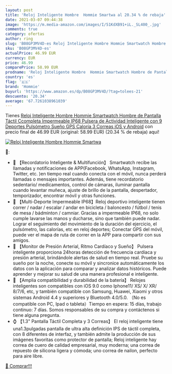 ```yaml
---
layout: post
title: 'Reloj Inteligente Hombre  Hommie Smartwa al 20.34 % de rebaja'
date: 2021-03-07 09:44:38
image: 'https://m.media-amazon.com/images/I/51KdXB91+iL._SL400_.jpg'
comments: true
category: ofertas
author: ring
slug: 'B08GP3MV4D-es Reloj Inteligente Hombre Hommie Smartwatch Hombre de...'
sku: 'B08GP3MV4D-es'
actualPrice: 46.99 EUR
currency: EUR
price: 46.99
comparePrice: 58.99 EUR
prodname: 'Reloj Inteligente Hombre  Hommie Smartwatch Hombre de Pantalla Táctil Ccompleta Impermeable IP68  Pulsera de Actividad Inteligente con 9 Deportes  Pulsómetro Sueño GPS Caloría 3 Correas  iOS y Android'
country: 'es'
flag: '🇪🇸'
brand: 'Hommie'
buyurl: 'https://www.amazon.es/dp/B08GP3MV4D/?tag=tolees-21'
descuento: '20.34'
average: '67.7261038961039'
---
```


Tienes [Reloj Inteligente Hombre  Hommie Smartwatch Hombre de Pantalla Táctil Ccompleta Impermeable IP68  Pulsera de Actividad Inteligente con 9 Deportes  Pulsómetro Sueño GPS Caloría 3 Correas  iOS y Android](https://www.amazon.es/dp/B08GP3MV4D/?tag=tolees-21) con precio final de  46.99 EUR (original: 58.99 EUR) (20.34 %  de rebaja) aqui!

[![Reloj Inteligente Hombre  Hommie Smartwa](https://m.media-amazon.com/images/I/51KdXB91+iL._SL400_.jpg)](https://www.amazon.es/dp/B08GP3MV4D/?tag=tolees-21)

🔎:

- 📩 【Recordatorio Inteligente & Multifunción】 Smartwatch recibe las llamadas y notificaciones de APP(Facebook, WhatsApp, Instagram, Twitter, etc. )en tiempo real cuando conecta con el móvil, nunca perderá llamadas o mensajes importantes. Además, tiene recordatorio sedentario/ medicamentos, control de cámaras, iluminar pantalla cuando levantar muñeca, ajuste de brillo de la pantalla, despertador, temporizador, encontrar móvil y otras funciones.
- 🚴 【Multi-Deporte Impermeable IP68】Reloj deportivo inteligente tienen correr / nadar / escalar / andar en bicicleta / baloncesto / fútbol / tenis de mesa / bádminton / camniar. Gracias a impermeable IP68, no solo cumple lavarse las manos y ducharse, sino que también puede nadar. Lograr el seguimiento del movimiento de la duración del ejercicio, el pulsómetro, las calorías, etc en reloj deportes; Conectar GPS del móvil, puede ver el mapa de ruta de correr en la APP para compartir con sus amigos.
- 💟 【Monitor de Presión Arterial, Ritmo Cardíaco y Sueño】 Pulsera inteligente proporciona 24horas detección de frecuencia cardíaca y presión arterial, brindándole alertas de salud en tiempo real. Pruebe su sueño por la noche, conecte su móvil y sincronice automáticamente los datos con la aplicación para comparar y analizar datos históricos. Puede aprender y mejorar su salud de una manera profesional e inteligente.
- 📱 【Amplia compatibilidad y durabilidad de la batería】 Relojes inteligentes son compatibles con iOS 9.0 como Iphone11/ XS/ X/ XR/ 8/7/6, etc, y también compatible con Samsung, Huawei, Xiaomi y otros sistemas Android 4.4 y superiores y Bluetooth 4.0/5.0. （No es compatible con PC, Ipad o tableta）Tiempo en espera: 15 días, trabajo continuo: 7 días. Somos responsables de su compra y contáctenos si tiene alguna pregunta.
- ⌚ 【1.3" Pantalla Táctil Completa y 3 Correas】 El reloj inteligente tiene una1.3pulgadas pantalla de ultra alta definición IPS de táctil completa, con 8 diferentes de interfaz, y también admite la producción de sus imágenes favoritas como protector de pantalla; Reloj inteligente hay correa de cuero de calidad empresarial, muy moderna; una correa de repuesto de silicona ligera y cómoda; uno correa de nailon, perfecto para aire libre.

[🛒 Comprar!!!](https://www.amazon.es/dp/B08GP3MV4D/?tag=tolees-21)

